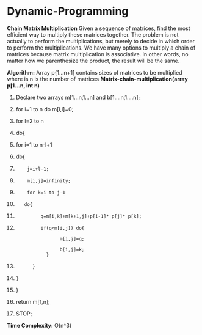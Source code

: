# Dynamic-Programming


**Chain Matrix Multiplication**
Given a sequence of matrices, find the most efficient way to multiply these matrices together. The problem is not actually to perform the multiplications, but merely to decide in which order to perform the multiplications.
We have many options to multiply a chain of matrices because matrix multiplication is associative. In other words, no matter how we parenthesize the product, the result will be the same.


**Algorithm:**
Array p{1...n+1] contains sizes of matrices to be multiplied where is n is the number of matrices
**Matrix-chain-multiplication(array p[1...n, int n)**
 1. Declare two arrays m[1...n,1...n]  and b[1....n,1....n];
 
 
 2. for i=1 to n do m[i,i]=0;
 
 
 3. for l=2 to n
 
 4. do{
 
 5.    for  i=1 to n-l+1 
 
 6.    do{
 
 7.         j=i+l-1;
 
 8.         m[i,j]=infinity;
 
 9.         for k=i to j-1 
 
 10.        do{
 
 11.              q=m[i,k]+m[k+1,j]+p[i-1]* p[j]* p[k];
 
 12.              if(q<m[i,j]) do{ 
 
                         m[i,j]=q;
                         
                         b[i,j]=k;
                    }
 
 13.           }
 
 14.     }
 
 15. }
 
 16.  return m[1,n];
 
 
 17. STOP;
 
 **Time Complexity:** O(n^3)
 

